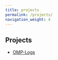 ```yaml
---
title: projects
permalink: /projects/
navigation_weight: 4
---
```


## Projects

* [OMP-Logs](https://guilloteauq.github.io/omp-logs)
